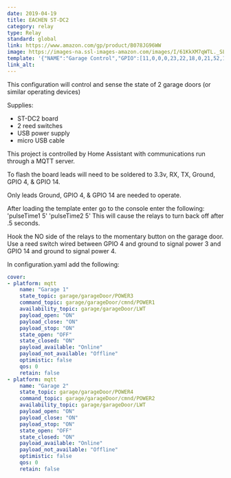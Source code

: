 ```yaml
---
date: 2019-04-19
title: EACHEN ST-DC2
category: relay
type: Relay
standard: global
link: https://www.amazon.com/gp/product/B078JG96WW
image: https://images-na.ssl-images-amazon.com/images/I/61KkXM7qWTL._SL1001_.jpg
template: '{"NAME":"Garage Control","GPIO":[11,0,0,0,23,22,18,0,21,52,12,24,0],"FLAG":1,"BASE":18}' 
link_alt: 
---
```


This configuration will control and sense the state of 2 garage doors (or similar operating devices)

Supplies:
* ST-DC2 board
* 2 reed switches
* USB power supply
* micro USB cable

This project is controlled by Home Assistant with communications run through a MQTT server. 

To flash the board leads will need to be soldered to 3.3v, RX, TX, Ground, GPIO 4, & GPIO 14. 

Only leads Ground, GPIO 4, & GPIO 14 are needed to operate.

After loading the template enter go to the console enter the following:
'pulseTime1 5'
'pulseTime2 5'
This will cause the relays to turn back off after .5 seconds.

Hook the NO side of the relays to the momentary button on the garage door. Use a reed switch wired between GPIO 4 and ground to signal power 3 and GPIO 14 and ground to signal power 4. 

In  configuration.yaml add the following:
```yaml
cover:
- platform: mqtt
    name: "Garage 1"
    state_topic: garage/garageDoor/POWER3
    command_topic: garage/garageDoor/cmnd/POWER1
    availability_topic: garage/garageDoor/LWT
    payload_open: "ON"
    payload_close: "ON"
    payload_stop: "ON"
    state_open: "OFF"
    state_closed: "ON"
    payload_available: "Online"
    payload_not_available: "Offline"
    optimistic: false
    qos: 0
    retain: false
- platform: mqtt
    name: "Garage 2"
    state_topic: garage/garageDoor/POWER4
    command_topic: garage/garageDoor/cmnd/POWER2
    availability_topic: garage/garageDoor/LWT
    payload_open: "ON"
    payload_close: "ON"
    payload_stop: "ON"
    state_open: "OFF"
    state_closed: "ON"
    payload_available: "Online"
    payload_not_available: "Offline"
    optimistic: false
    qos: 0
    retain: false
```
